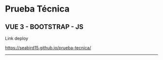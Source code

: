 # Prueba Técnica

## VUE 3 - BOOTSTRAP - JS

Link deploy

https://seabird15.github.io/prueba-tecnica/

---
